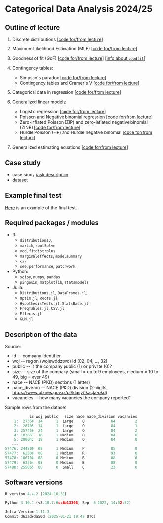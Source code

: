 # Categorical Data Analysis 2024/25

## Outline of lecture

1.  Discrete distributions [[code for/from
    lecture](https://htmlpreview.github.io/?https://github.com/DepartmentOfStatisticsPUE/cda-2025/blob/main/notebooks/01-distributions.html)]
2.  Maximum Likelihood Estimation (MLE) [[code for/from
    lecture](https://htmlpreview.github.io/?https://github.com/DepartmentOfStatisticsPUE/cda-2025/blob/main/notebooks/02-mle.html)]
3.  Goodness of fit (GoF) [[code for/from
    lecture](https://htmlpreview.github.io/?https://github.com/DepartmentOfStatisticsPUE/cda-2025/blob/main/notebooks/03-gof.html)] [[info about `goodfit`](https://htmlpreview.github.io/?https://github.com/DepartmentOfStatisticsPUE/cda-2025/blob/main/notebooks/03-gof-extra.html)]
4. Contingency tables:
    + Simpson's paradox [[code for/from lecture](https://htmlpreview.github.io/?https://github.com/DepartmentOfStatisticsPUE/cda-2025/blob/main/notebooks/04-simpson-paradox.html)]
    + Contingency tables and Cramer's V [[code for/from lecture](https://htmlpreview.github.io/?https://github.com/DepartmentOfStatisticsPUE/cda-2025/blob/main/notebooks/05-ctables.html)]
5. Categorical data in regression [[code for/from lecture](https://htmlpreview.github.io/?https://github.com/DepartmentOfStatisticsPUE/cda-2025/blob/main/notebooks/06-linreg.html)]
6. Generalized linear models:

    + Logistic regression [[code for/from lecture](https://htmlpreview.github.io/?https://github.com/DepartmentOfStatisticsPUE/cda-2025/blob/main/notebooks/07-glm-lr.html)]
   + Poisson and Negative binomial regression [[code for/from lecture](https://htmlpreview.github.io/?https://github.com/DepartmentOfStatisticsPUE/cda-2025/blob/main/notebooks/08-glm-count.html)]
   + Zero-inflated Poisson (ZIP) and zero-inflated negative binomial (ZINB) [[code for/from lecture](https://htmlpreview.github.io/?https://github.com/DepartmentOfStatisticsPUE/cda-2025/blob/main/notebooks/09-zip-zinb.html)]
   + Hurdle Poisson (HP) and Hurdle negative binomial [[code for/from lecture](https://htmlpreview.github.io/?https://github.com/DepartmentOfStatisticsPUE/cda-2025/blob/main/notebooks/10-hurdle.html)]
7. Generalized estimating equations [[code for/from lecture]()]
   
## Case study

- case study [task description](https://htmlpreview.github.io/?https://github.com/DepartmentOfStatisticsPUE/cda-2025/blob/main/case-study/case-study.html)
- [dataset](case-study/school-absence-for-lecture.xlsx)

## Example final test

[Here](https://htmlpreview.github.io/?https://github.com/DepartmentOfStatisticsPUE/cda-2025/blob/main/example-test/example-test.html) is an example of the final test.

## Required packages / modules

-   R:
    -   `distributions3`,
    -   `maxLik`, `rootSolve`
    - `vcd`, `fitdistrplus`
    - `marginaleffects`, `modelsummary` 
    - `car`
    - `see`, `performance`, `patchwork`
-   Python:
    -   `scipy`, `numpy`, `pandas`
    - `pingouin`, `matplotlib`, `statsmodels`
-   Julia:
    -   `Distributions.jl`, `DataFrames.jl`,
    -   `Optim.jl`, `Roots.jl`
    - `HypothesisTests.jl`, `StatsBase.jl`
    - `FreqTables.jl`, `CSV.jl`
    - `Effects.jl`
    - `GLM.jl`


## Description of the data

Source:

+ id -- company identifier
+ woj -- region (województwo) id (02, 04, ..., 32)
+ public -- is the company public (1) or private (0)?
+ size -- size of the company (small = up to 9 employees, medium = 10 to 49, big = over 49)
+ nace -- NACE (PKD) sections (1 letter)
+ nace_division -- NACE (PKD) division (2-digits, https://www.biznes.gov.pl/pl/klasyfikacja-pkd) 
+ vacancies -- how many vacancies the company reported?

Sample rows from the dataset

```r
           id woj public   size nace nace_division vacancies
    1:  27350  14      1  Large    O            84         2
    2:  26705  14      1  Large    O            84         1
    3: 257456  24      1  Large    O            84         2
    4: 183657  16      1 Medium    O            84         0
    5: 200042  18      1 Medium    O            84         0
   ---                                                      
57476: 244800  08      1 Medium    P            85         0
57477:  62309  08      1 Medium    R            93         0
57478: 106708  08      0 Medium    B            08         0
57479:  62264  08      0 Medium    B            08         0
57480: 255865  08      0  Small    C            23         0
```



## Software versions

``` r
R version 4.4.2 (2024-10-31)
```

``` python
Python 3.10.7 (v3.10.7:6cc6b13308, Sep  5 2022, 14:02:52)
```

``` julia
Julia Version 1.11.3
Commit d63adeda50d (2025-01-21 19:42 UTC)
```
